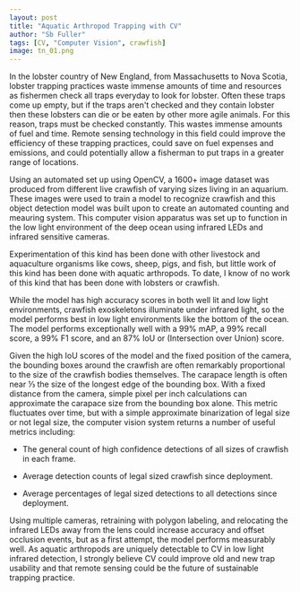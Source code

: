 ```yaml
---
layout: post
title: "Aquatic Arthropod Trapping with CV"
author: "Sb Fuller"
tags: [CV, "Computer Vision", crawfish]
image: tn_01.png
---
```


In the lobster country of New England, from Massachusetts to Nova Scotia, lobster trapping practices waste immense amounts of time and resources as fishermen check all traps everyday to look for lobster. Often these traps come up empty, but if the traps aren't checked and they contain lobster then these lobsters can die or be eaten by other more agile animals. For this reason, traps must be checked constantly. This wastes immense amounts of fuel and time. Remote sensing technology in this field could improve the efficiency of these trapping practices, could save on fuel expenses and emissions, and could potentially allow a fisherman to put traps in a greater range of locations.

Using an automated set up using OpenCV, a 1600+ image dataset was produced from different live crawfish of varying sizes living in an aquarium. These images were used to train a model to recognize crawfish and this object detection model was built upon to create an automated counting and meauring system. This computer vision apparatus was set up to function in the low light environment of the deep ocean using infrared LEDs and infrared sensitive cameras.

Experimentation of this kind has been done with other livestock and aquaculture organisms like cows, sheep, pigs, and fish, but little work of this kind has been done with aquatic arthropods. To date, I know of no work of this kind that has been done with lobsters or crawfish.

While the model has high accuracy scores in both well lit and low light environments, crawfish exoskeletons illuminate under infrared light, so the model performs best in low light environments like the bottom of the ocean. The model performs exceptionally well with a 99% mAP, a 99% recall score, a 99% F1 score, and an 87% IoU or (Intersection over Union) score.

Given the high IoU scores of the model and the fixed position of the camera, the bounding boxes around the crawfish are often remarkably proportional to the size of the crawfish bodies themselves. The carapace length is often near ⅓ the size of the longest edge of the bounding box. With a fixed distance from the camera, simple pixel per inch calculations can approximate the carapace size from the bounding box alone. This metric fluctuates over time, but with a simple approximate binarization of legal size or not legal size, the computer vision system returns a number of useful metrics including:

- The general count of high confidence detections of all sizes of crawfish in each frame.

- Average detection counts of legal sized crawfish since deployment.

- Average percentages of legal sized detections to all detections since deployment.

Using multiple cameras, retraining with polygon labeling, and relocating the infrared LEDs away from the lens could increase accuracy and offset occlusion events, but as a first attempt, the model performs measurably well. As aquatic arthropods are uniquely detectable to CV in low light infrared detection, I strongly believe CV could improve old and new trap usability and that remote sensing could be the future of sustainable trapping practice.